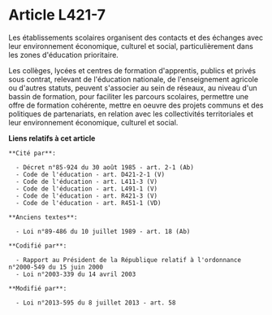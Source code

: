 # Article L421-7

Les établissements scolaires organisent des contacts et des échanges avec leur environnement économique, culturel et social,
particulièrement dans les zones d'éducation prioritaire. 

Les collèges, lycées et centres de formation d'apprentis, publics et privés sous contrat, relevant de l'éducation nationale,
de l'enseignement agricole ou d'autres statuts, peuvent s'associer au sein de réseaux, au niveau d'un bassin de formation,
pour faciliter les parcours scolaires, permettre une offre de formation cohérente, mettre en oeuvre des projets communs et
des politiques de partenariats, en relation avec les collectivités territoriales et leur environnement économique, culturel
et social.

**Liens relatifs à cet article**

	**Cité par**:

	  - Décret n°85-924 du 30 août 1985 - art. 2-1 (Ab)
	  - Code de l'éducation - art. D421-2-1 (V)
	  - Code de l'éducation - art. L411-3 (V)
	  - Code de l'éducation - art. L491-1 (V)
	  - Code de l'éducation - art. R421-3 (V)
	  - Code de l'éducation - art. R451-1 (VD)

	**Anciens textes**:

	  - Loi n°89-486 du 10 juillet 1989 - art. 18 (Ab)

	**Codifié par**:

	  - Rapport au Président de la République relatif à l'ordonnance n°2000-549 du 15 juin 2000
	  - Loi n°2003-339 du 14 avril 2003

	**Modifié par**:

	  - Loi n°2013-595 du 8 juillet 2013 - art. 58
